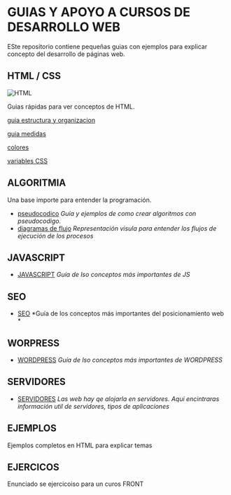# GUIAS Y APOYO A CURSOS DE DESARROLLO WEB

ESte repositorio contiene pequeñas guias con ejemplos para explicar concepto del desarrollo de páginas web.

## HTML /  CSS

![HTML](https://img.shields.io/badge/html5-777BB4?style=for-the-badge&logo=htm5&logoColor=white)


Guias rápidas para ver conceptos de HTML.

[guia estructura y organizacion](./guias/CSS_estructura_y_organizacion.md)

[guia medidas](./guias/CSS_medidas00.md)

[colores](./guias/colores.md)

[variables CSS](./guias/CSS_variables.md)

## ALGORITMIA

Una base importe para entender la programación.

- [pseudocodico](algoritmia/01-pseudocodigo_introducción.md)
  *Guía y ejemplos de como crear algoritmos con pseudocodigo.*
- [diagramas de flujo](algoritmia/02-diagramas-flujo.md)
  *Representación visula para entender los flujos de ejecución de los procesos*

## JAVASCRIPT

- [JAVASCRIPT](./guias/JS/README.md)
  *Guía de lso conceptos más importantes de JS*

## SEO

- [SEO](./guias/SEO/README.md)
  *Guía de los conceptos más importantes del posicionamiento web *

## WORPRESS

- [WORDPRESS](./guias/WORDPRES/README.md)
  *Guía de lso conceptos más importantes de  WORDPRESS*

## SERVIDORES

- [SERVIDORES](./guias/servidores/README.md)
  *Las web hay qe alojarla en servidores. Aqui encintraras información util de servidores, tipos de aplicaciones*

## EJEMPLOS 

Ejemplos completos en HTML para explicar temas

## EJERCICOS 

Enunciado se ejercicoiso para un curos FRONT





